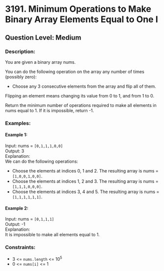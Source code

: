 # 3191. Minimum Operations to Make Binary Array Elements Equal to One I
## Question Level: Medium
### Description:
You are given a binary array nums.

You can do the following operation on the array any number of times (possibly zero):
- Choose any 3 consecutive elements from the array and flip all of them.

Flipping an element means changing its value from 0 to 1, and from 1 to 0.

Return the minimum number of operations required to make all elements in nums equal to 1. If it is impossible, return -1.

### Examples:
#### Example 1:

Input: nums = `[0,1,1,1,0,0]`  
Output: 3  
Explanation:  
We can do the following operations:  
- Choose the elements at indices 0, 1 and 2. The resulting array is nums = `[1,0,0,1,0,0]`.
- Choose the elements at indices 1, 2 and 3. The resulting array is nums = `[1,1,1,0,0,0]`.
- Choose the elements at indices 3, 4 and 5. The resulting array is nums = `[1,1,1,1,1,1]`.
#### Example 2:

Input: nums = `[0,1,1,1]`  
Output: -1  
Explanation:  
It is impossible to make all elements equal to 1.


### Constraints:

- 3 <= `nums.length` <= 10<sup>5</sup>
- 0 <= `nums[i]` <= 1